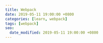 ```yaml
---
title: Webpack
date: 2019-05-11 19:00:00 +0800
categories: [learn, webpack]
tags: [webpack]
seo:
  date_modified: 2019-05-11 19:00:00 +0800
---
```


